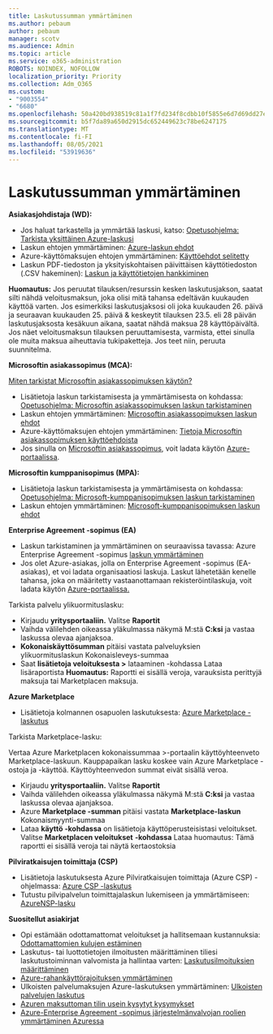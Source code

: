 ```yaml
---
title: Laskutussumman ymmärtäminen
ms.author: pebaum
author: pebaum
manager: scotv
ms.audience: Admin
ms.topic: article
ms.service: o365-administration
ROBOTS: NOINDEX, NOFOLLOW
localization_priority: Priority
ms.collection: Adm_O365
ms.custom:
- "9003554"
- "6680"
ms.openlocfilehash: 50a420bd938519c81a1f7fd234f8cdbb10f5855e6d7d69dd27e261ebc7e0c091
ms.sourcegitcommit: b5f7da89a650d2915dc652449623c78be6247175
ms.translationtype: MT
ms.contentlocale: fi-FI
ms.lasthandoff: 08/05/2021
ms.locfileid: "53919636"
---
```

# <a name="understand-billing-amount"></a>Laskutussumman ymmärtäminen

**Asiakasjohdistaja (WD):**

- Jos haluat tarkastella ja ymmärtää laskusi, katso: [Opetusohjelma: Tarkista yksittäinen Azure-laskusi](https://docs.microsoft.com/azure/cost-management-billing/understand/review-individual-bill?WT.mc_id=Portal-Microsoft_Azure_Support)
- Laskun ehtojen ymmärtäminen: [Azure-laskun ehdot](https://docs.microsoft.com/azure/cost-management-billing/understand/understand-invoice?WT.mc_id=Portal-Microsoft_Azure_Support)
- Azure-käyttömaksujen ehtojen ymmärtäminen: [Käyttöehdot selitetty](https://docs.microsoft.com/azure/cost-management-billing/understand/understand-usage?WT.mc_id=Portal-Microsoft_Azure_Support)
- Laskun PDF-tiedoston ja yksityiskohtaisen päivittäisen käyttötiedoston (.CSV hakeminen): [Laskun ja käyttötietojen hankkiminen](https://docs.microsoft.com/azure/billing/billing-download-azure-invoice-daily-usage-date?WT.mc_id=Portal-Microsoft_Azure_Support)

**Huomautus:** Jos peruutat tilauksen/resurssin kesken laskutusjakson, saatat silti nähdä veloitusmaksun, joka olisi mitä tahansa edeltävän kuukauden käyttöä varten. Jos esimerkiksi laskutusjaksosi oli joka kuukauden 26. päivä ja seuraavan kuukauden 25. päivä & keskeytit tilauksen 23.5. eli 28 päivän laskutusjaksosta kesäkuun aikana, saatat nähdä maksua 28 käyttöpäivältä. Jos näet veloitusmaksun tilauksen peruuttamisesta, varmista, ettei sinulla ole muita maksua aiheuttavia tukipaketteja. Jos teet niin, peruuta suunnitelma.

**Microsoftin asiakassopimus (MCA):**

[Miten tarkistat Microsoftin asiakassopimuksen käytön?](https://docs.microsoft.com/azure/cost-management-billing/manage/download-azure-invoice-daily-usage-date?WT.mc_id=Portal-Microsoft_Azure_Support#check-access-to-a-microsoft-customer-agreement)

- Lisätietoja laskun tarkistamisesta ja ymmärtämisesta on kohdassa: [Opetusohjelma: Microsoftin asiakassopimuksen laskun tarkistaminen](https://docs.microsoft.com/azure/cost-management-billing/understand/review-customer-agreement-bill?WT.mc_id=Portal-Microsoft_Azure_Support)
- Laskun ehtojen ymmärtäminen: [Microsoftin asiakassopimuksen laskun ehdot](https://docs.microsoft.com/azure/cost-management-billing/understand/mca-understand-your-invoice?WT.mc_id=Portal-Microsoft_Azure_Support)
- Azure-käyttömaksujen ehtojen ymmärtäminen: [Tietoja Microsoftin asiakassopimuksen käyttöehdoista](https://docs.microsoft.com/azure/cost-management-billing/understand/mca-understand-your-usage?WT.mc_id=Portal-Microsoft_Azure_Support)
- Jos sinulla on [Microsoftin asiakassopimus](https://docs.microsoft.com/azure/cost-management-billing/manage/download-azure-invoice-daily-usage-date?WT.mc_id=Portal-Microsoft_Azure_Support#check-access-to-a-microsoft-customer-agreement), voit ladata käytön [Azure-portaalissa](https://portal.azure.com/).

**Microsoftin kumppanisopimus (MPA):**

- Lisätietoja laskun tarkistamisesta ja ymmärtämisesta on kohdassa: [Opetusohjelma: Microsoft-kumppanisopimuksen laskun tarkistaminen](https://docs.microsoft.com/azure/cost-management-billing/understand/review-partner-agreement-bill?WT.mc_id=Portal-Microsoft_Azure_Support)
- Laskun ehtojen ymmärtäminen: [Microsoft-kumppanisopimuksen laskun ehdot](https://docs.microsoft.com/azure/cost-management-billing/understand/mpa-invoice-terms?WT.mc_id=Portal-Microsoft_Azure_Support)

**Enterprise Agreement -sopimus (EA)**

- Laskun tarkistaminen ja ymmärtäminen on seuraavissa tavassa: Azure Enterprise Agreement -sopimus [laskun ymmärtäminen](https://docs.microsoft.com/azure/cost-management-billing/understand/review-enterprise-agreement-bill?WT.mc_id=Portal-Microsoft_Azure_Support)
- Jos olet Azure-asiakas, jolla on Enterprise Agreement -sopimus (EA-asiakas), et voi ladata organisaatiosi laskuja. Laskut lähetetään kenelle tahansa, joka on määritetty vastaanottamaan rekisteröintilaskuja, voit ladata käytön [Azure-portaalissa.](https://portal.azure.com/)

Tarkista palvelu ylikuormituslasku:

- Kirjaudu **yritysportaaliin.** Valitse **Raportit**
- Vaihda välilehden oikeassa yläkulmassa näkymä M:stä **C:ksi** ja vastaa laskussa olevaa ajanjaksoa. 
- **Kokonaiskäyttösumman** pitäisi vastata  palveluyksien ylikuormituslaskun Kokonaisleveys-summaa
- Saat **lisätietoja veloituksesta >** lataaminen -kohdassa Lataa lisäraportista **Huomautus:** Raportti ei sisällä veroja, varauksista perittyjä maksuja tai Marketplacen maksuja.

**Azure Marketplace**

- Lisätietoja kolmannen osapuolen laskutuksesta: [Azure Marketplace -laskutus](https://docs.microsoft.com/azure/billing/billing-understand-your-azure-marketplace-charges?WT.mc_id=Portal-Microsoft_Azure_Support)

Tarkista Marketplace-lasku:

Vertaa Azure Marketplacen kokonaissummaa >-portaalin käyttöyhteenveto Marketplace-laskuun. Kauppapaikan lasku koskee vain Azure Marketplace -ostoja ja -käyttöä. Käyttöyhteenvedon summat eivät sisällä veroa.

- Kirjaudu **yritysportaaliin.** Valitse **Raportit**
- Vaihda välilehden oikeassa yläkulmassa näkymä M:stä **C:ksi** ja vastaa laskussa olevaa ajanjaksoa. 
- Azure **Marketplace -summan** pitäisi vastata **Marketplace-laskun** Kokonaismyynti-summaa
- Lataa **käyttö -kohdassa** on lisätietoja käyttöperusteisistasi veloitukset. Valitse **Marketplacen veloitukset** **-kohdassa** Lataa huomautus: Tämä raportti ei sisällä veroja tai näytä kertaostoksia

**Pilviratkaisujen toimittaja (CSP)**

- Lisätietoja laskutuksesta Azure Pilviratkaisujen toimittaja (Azure CSP) -ohjelmassa: [Azure CSP -laskutus](https://docs.microsoft.com/azure/cloud-solution-provider/billing/azure-csp-billing-overview?WT.mc_id=Portal-Microsoft_Azure_Support)
- Tutustu pilvipalvelun toimittajalaskun lukemiseen ja ymmärtämiseen: [AzureNSP-lasku](https://docs.microsoft.com/azure/cloud-solution-provider/billing/azure-csp-invoice?WT.mc_id=Portal-Microsoft_Azure_Support)

**Suositellut asiakirjat**

- Opi estämään odottamattomat veloitukset ja hallitsemaan kustannuksia: [Odottamattomien kulujen estäminen](https://docs.microsoft.com/azure/cost-management-billing/manage/getting-started?WT.mc_id=Portal-Microsoft_Azure_Support)
- Laskutus- tai luottotietojen ilmoitusten määrittäminen tiliesi laskutustoiminnan valvomista ja hallintaa varten: [Laskutusilmoituksien määrittäminen](https://docs.microsoft.com/azure/cost-management-billing/costs/cost-mgt-alerts-monitor-usage-spending?WT.mc_id=Portal-Microsoft_Azure_Support)
- [Azure-rahankäyttörajoituksen ymmärtäminen](https://docs.microsoft.com/azure/cost-management-billing/manage/spending-limit?WT.mc_id=Portal-Microsoft_Azure_Support)
- Ulkoisten palvelumaksujen Azure-laskutuksen ymmärtäminen: [Ulkoisten palvelujen laskutus](https://docs.microsoft.com/azure/cost-management-billing/understand/understand-azure-marketplace-charges?WT.mc_id=Portal-Microsoft_Azure_Support)
- [Azuren maksuttoman tilin usein kysytyt kysymykset](https://azure.microsoft.com/free/free-account-faq/)
- [Azure-Enterprise Agreement -sopimus järjestelmänvalvojan roolien ymmärtäminen Azuressa](https://docs.microsoft.com/azure/cost-management-billing/manage/understand-ea-roles?WT.mc_id=Portal-Microsoft_Azure_Support)